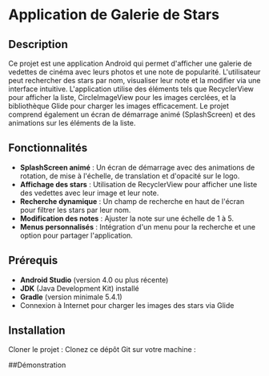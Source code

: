 
# Application de Galerie de Stars 

## Description
Ce projet est une application Android qui permet d'afficher une galerie de vedettes de cinéma avec leurs photos et une note de popularité. L'utilisateur peut rechercher des stars par nom, visualiser leur note et la modifier via une interface intuitive. L'application utilise des éléments tels que RecyclerView pour afficher la liste, CircleImageView pour les images cerclées, et la bibliothèque Glide pour charger les images efficacement. Le projet comprend également un écran de démarrage animé (SplashScreen) et des animations sur les éléments de la liste.

## Fonctionnalités
- **SplashScreen animé** : Un écran de démarrage avec des animations de rotation, de mise à l'échelle, de translation et d'opacité sur le logo.
- **Affichage des stars** : Utilisation de RecyclerView pour afficher une liste des vedettes avec leur image et leur note.
- **Recherche dynamique** : Un champ de recherche en haut de l'écran pour filtrer les stars par leur nom.
- **Modification des notes** : Ajuster la note sur une échelle de 1 à 5.
- **Menus personnalisés** : Intégration d'un menu pour la recherche et une option pour partager l'application.

## Prérequis
- **Android Studio** (version 4.0 ou plus récente)
- **JDK** (Java Development Kit) installé
- **Gradle** (version minimale 5.4.1)
- Connexion à Internet pour charger les images des stars via Glide

## Installation
Cloner le projet : Clonez ce dépôt Git sur votre machine :


##Démonstration




